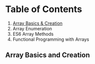 # Table of Contents

1. [Array Basics & Creation](#array-basics-and-creation)  
2. Array Enumeration
3. ES6 Array Methods
4. Functional Programming with Arrays


## Array Basics and Creation


